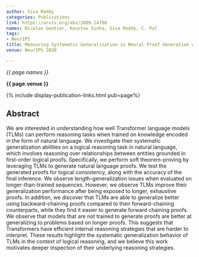 ```yaml
---
author: Siva Reddy
categories: Publications
link: https://arxiv.org/abs/2009.14786
names: Nicolas Gontier, Koustuv Sinha, Siva Reddy, C. Pal
tags:
- NeurIPS
title: Measuring Systematic Generalization in Neural Proof Generation with Transformers
venue: NeurIPS 2020

---
```


*{{ page.names }}*

**{{ page.venue }}**

{% include display-publication-links.html pub=page%}

## Abstract

We are interested in understanding how well Transformer language models (TLMs) can perform reasoning tasks when trained on knowledge encoded in the form of natural language. We investigate their systematic generalization abilities on a logical reasoning task in natural language, which involves reasoning over relationships between entities grounded in first-order logical proofs. Specifically, we perform soft theorem-proving by leveraging TLMs to generate natural language proofs. We test the generated proofs for logical consistency, along with the accuracy of the final inference. We observe length-generalization issues when evaluated on longer-than-trained sequences. However, we observe TLMs improve their generalization performance after being exposed to longer, exhaustive proofs. In addition, we discover that TLMs are able to generalize better using backward-chaining proofs compared to their forward-chaining counterparts, while they find it easier to generate forward chaining proofs. We observe that models that are not trained to generate proofs are better at generalizing to problems based on longer proofs. This suggests that Transformers have efficient internal reasoning strategies that are harder to interpret. These results highlight the systematic generalization behavior of TLMs in the context of logical reasoning, and we believe this work motivates deeper inspection of their underlying reasoning strategies.